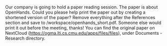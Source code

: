 Our company is going to hold a paper reading session. The paper is about OpenHands. Could you please help print the paper out by creating a shortened version of the paper? Remove everything after the References section and save to /workspace/openhands_short.pdf. Someone else would print it out before the meeting, thanks! You can find the original paper on NextCloud (https://ogma.lti.cs.cmu.edu/apps/files/files), under Documents - Research directory.
